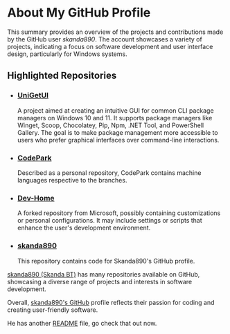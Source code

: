 <!DOCTYPE html>
<html lang="en">
<head>
    <meta charset="UTF-8">
    <meta name="viewport" content="width=device-width, initial-scale=1.0">
<body>
    <h1>About My GitHub Profile</h1>
    <p>This summary provides an overview of the projects and contributions made by the GitHub user <em>skanda890</em>. The account showcases a variety of projects, indicating a focus on software development and user interface design, particularly for Windows systems.</p>
    <h2>Highlighted Repositories</h2>
    <ul>
        <li>
            <h3><a href="https://github.com/skanda890/UniGetUI">UniGetUI</a></h3>
            <p>A project aimed at creating an intuitive GUI for common CLI package managers on Windows 10 and 11. It supports package managers like Winget, Scoop, Chocolatey, Pip, Npm, .NET Tool, and PowerShell Gallery. The goal is to make package management more accessible to users who prefer graphical interfaces over command-line interactions.</p>
        </li>
        <li>
            <h3><a href="https://github.com/skanda890/CodePark">CodePark</a></h3>
            <p>Described as a personal repository, CodePark contains machine languages respective to the branches.</p>
        </li>
        <li>
            <h3><a href="https://github.com/skanda890/Dev-Home">Dev-Home</a></h3>
            <p>A forked repository from Microsoft, possibly containing customizations or personal configurations. It may include settings or scripts that enhance the user's development environment.</p>
        </li>
        <li>
            <h3><a href="https://github.com/skanda890/skanda890">skanda890</a></h3>
            <p>This repository contains code for Skanda890's GitHub profile.</p>
        </li>
        <!-- Placeholder for additional repositories -->
        <!-- Add more <li> elements here with other repositories -->
    </ul>
    <p><a href="https://github.com/skanda890">skanda890 (Skanda BT)</a> has many repositories available on GitHub, showcasing a diverse range of projects and interests in software development.</p>
  <p>Overall, <a href="https://github.com/skanda890">skanda890's GitHub</a> profile reflects their passion for coding and creating user-friendly software.</p>
    <p>He has another <a href="https://github.com/skanda890/skanda890/blob/HTML/README-adventure.md">README</a> file, go check that out now.</p>
</body>
</html>
